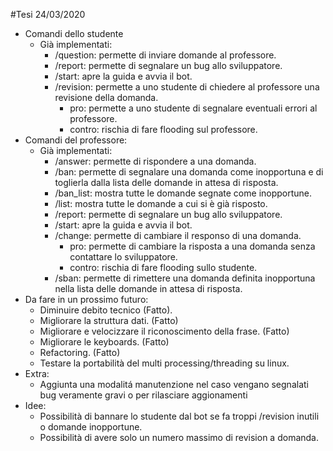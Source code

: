 #Tesi 24/03/2020
* Comandi dello studente
    * Già implementati:
        * /question: permette di inviare domande al professore.
        * /report: permette di segnalare un bug allo sviluppatore.
        * /start: apre la guida e avvia il bot.
        * /revision: permette a uno studente di chiedere al professore una revisione della domanda.
          * pro: permette a uno studente di segnalare eventuali errori al professore.
          * contro: rischia di fare flooding sul professore.
* Comandi del professore:
    * Già implementati:
        * /answer: permette di rispondere a una domanda.
        * /ban: permette di segnalare una domanda come inopportuna e di toglierla dalla lista delle domande in attesa di risposta.
        * /ban_list: mostra tutte le domande segnate come inopportune.
        * /list: mostra tutte le domande a cui si è già risposto.
        * /report: permette di segnalare un bug allo sviluppatore.
        * /start: apre la guida e avvia il bot.
        * /change: permette di cambiare il responso di una domanda.
          * pro: permette di cambiare la risposta a una domanda senza contattare lo sviluppatore.
          * contro: rischia di fare flooding sullo studente.
        * /sban: permette di rimettere una domanda definita inopportuna nella lista delle domande in attesa di risposta.
* Da fare in un prossimo futuro:
    * Diminuire debito tecnico (Fatto).
    * Migliorare la struttura dati. (Fatto)
    * Migliorare e velocizzare il riconoscimento della frase. (Fatto)
    * Migliorare le keyboards. (Fatto)
    * Refactoring. (Fatto)
    * Testare la portabilità del multi processing/threading su linux.
* Extra:
    * Aggiunta una modalitá manutenzione nel caso vengano segnalati bug veramente gravi o per rilasciare aggionamenti
* Idee:
    * Possibilità di bannare lo studente dal bot se fa troppi /revision inutili o domande inopportune.
    * Possibilità di avere solo un numero massimo di revision a domanda.
